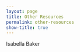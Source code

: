 ```yaml
---
layout: page
title: Other Resources
permalink: other-resources
show-title: true
---
```


Isabella Baker
